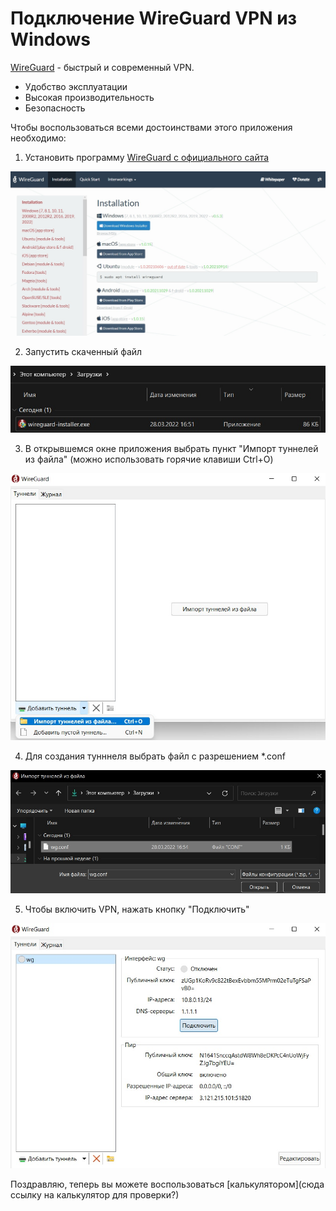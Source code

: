 # Подключение WireGuard VPN из Windows

[WireGuard](https://www.wireguard.com)  - быстрый и современный VPN. 
* Удобство эксплуатации
* Высокая производительность
* Безопасность

Чтобы воспользоваться всеми достоинствами этого приложения необходимо:

1. Установить программу [WireGuard с официального сайта](https://www.wireguard.com/install/)

![1](img/1_inst.jpg)

2. Запустить скаченный файл

![2](img/2_inst.jpg)

3. В открывшемся окне приложения выбрать пункт "Импорт туннелей из файла" (можно использовать горячие клавиши Ctrl+O)

![3](img/3_inst.jpg)

4. Для создания тунннеля выбрать файл с разрешением *.conf

![4](img/4_inst.jpg)

5. Чтобы включить VPN, нажать кнопку "Подключить"

![5](img/5_inst.jpg)

Поздравляю, теперь вы можете воспользоваться [калькулятором](сюда ссылку на калькулятор для проверки?)
